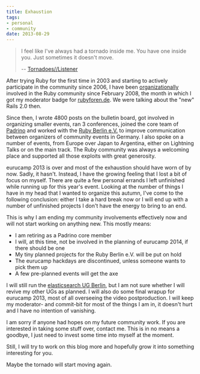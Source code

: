 ```yaml
---
title: Exhaustion
tags:
- personal
- community
date: 2013-08-29
---
```

>I feel like I've always had a tornado inside me. You have one inside you. Just sometimes it doesn't move.
>
>-- [Tornadoes//Listener](http://www.youtube.com/watch?v=LtRdJY4zaR8)

After trying Ruby for the first time in 2003 and starting to actively participate in the community since 2006, I have been [organizationally](/profile.html#community-events) involved in the Ruby community since February 2008, the month in which I got my moderator badge for [rubyforen.de](http://rubyforen.de). We were talking about the "new" Rails 2.0 then.

Since then, I wrote 4800 posts on the bulletin board, got involved in organizing smaller events, ran 3 conferences, joined the core team of [Padrino](http://padrinorb.com) and worked with the [Ruby Berlin e.V.](http://rubyberlin.org) to improve communication between organizers of community events in Germany. I also spoke on a number of events, from Europe over Japan to Argentina, either on Lightning Talks or on the main track. The Ruby community was always a welcoming place and supported all those exploits with great generosity.

eurucamp 2013 is over and most of the exhaustion should have worn of by now. Sadly, it hasn't. Instead, I have the growing feeling that I lost a bit of focus on myself. There are quite a few personal errands I left unfinished while running up for this year's event. Looking at the number of things I have in my head that I wanted to organize this autumn, I've come to the following conclusion: either I take a hard break now or I will end up with a number of unfinished projects I don't have the energy to bring to an end.

This is why I am ending my community involvements effectively now and will not start working on anything new. This mostly means:

* I am retiring as a Padrino core member
* I will, at this time, not be involved in the planning of eurucamp 2014, if there should be one
* My tiny planned projects for the Ruby Berlin e.V. will be put on hold
* The eurucamp hackdays are discontinued, unless someone wants to pick them up
* A few pre-planned events will get the axe

I will still run the [elasticsearch UG Berlin](http://www.meetup.com/ElasticSearch-UG-Berlin/), but I am not sure whether I will revive my other UGs as planned. I will also do some final wrapup for eurucamp 2013, most of all overseeing the video postproduction. I will keep my moderator- and commit-bit for most of the things I am in, it doesn't hurt and I have no intention of vanishing.

I am sorry if anyone had hopes on my future community work. If you are interested in taking some stuff over, contact me. This is in no means a goodbye, I just need to invest some time into myself at the moment.

Still, I will try to work on this blog more and hopefully grow it into something interesting for you.

Maybe the tornado will start moving again.
